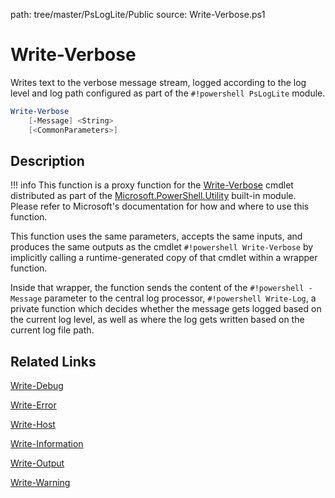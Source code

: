 path: tree/master/PsLogLite/Public
source: Write-Verbose.ps1

# Write-Verbose

Writes text to the verbose message stream, logged according to the log level and log path configured as part of the `#!powershell PsLogLite` module.

```powershell
Write-Verbose
    [-Message] <String>
    [<CommonParameters>]
```

## Description

!!! info
    This function is a proxy function for the [Write-Verbose](https://docs.microsoft.com/en-us/powershell/module/microsoft.powershell.utility/write-verbose) cmdlet distributed as part of the [Microsoft.PowerShell.Utility](https://docs.microsoft.com/en-us/powershell/module/microsoft.powershell.utility/) built-in module. Please refer to Microsoft's documentation for how and where to use this function.

This function uses the same parameters, accepts the same inputs, and produces the same outputs as the cmdlet `#!powershell Write-Verbose` by implicitly calling a runtime-generated copy of that cmdlet within a wrapper function.

Inside that wrapper, the function sends the content of the `#!powershell -Message` parameter to the central log processor, `#!powershell Write-Log`, a private function which decides whether the message gets logged based on the current log level, as well as where the log gets written based on the current log file path.

## Related Links

[Write-Debug](./Write-Debug.md)

[Write-Error](./Write-Error.md)

[Write-Host](./Write-Host.md)

[Write-Information](./Write-Information.md)

[Write-Output](./Write-Output.md)

[Write-Warning](./Write-Warning.md)